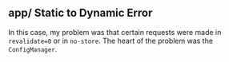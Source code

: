 ## app/ Static to Dynamic Error

In this case, my problem was that certain requests were made in `revalidate=0` or in `no-store`. The heart of the problem was the `ConfigManager`.